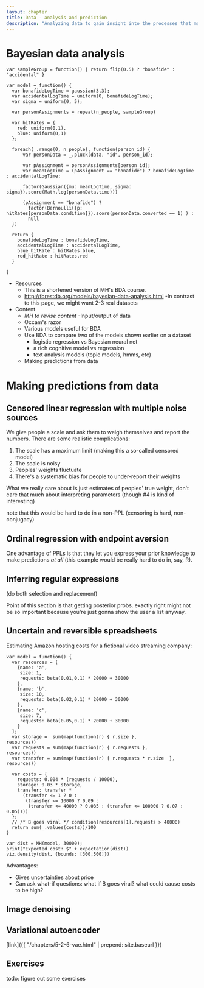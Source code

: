 ```yaml
---
layout: chapter
title: Data - analysis and prediction
description: "Analyzing data to gain insight into the processes that may have generated it and to make predictions on new data."
---
```


# Bayesian data analysis

~~~~
var sampleGroup = function() { return flip(0.5) ? "bonafide" : "accidental" }

var model = function() {
  var bonafideLogTime = gaussian(3,3);
  var accidentalLogTime = uniform(0, bonafideLogTime);
  var sigma = uniform(0, 5);

  var personAssignments = repeat(n_people, sampleGroup)

  var hitRates = {
    red: uniform(0,1),
    blue: uniform(0,1)
  };

  foreach(_.range(0, n_people), function(person_id) {
      var personData = _.pluck(data, "id", person_id);

      var pAssignment = personAssignments[person_id];
      var meanLogTime = (pAssignment == "bonafide") ? bonafideLogTime : accidentalLogTime;

      factor(Gaussian({mu: meanLogTime, sigma: sigma}).score(Math.log(personData.time)))

      (pAssignment == "bonafide") ?
        factor(Bernoulli({p: hitRates[personData.condition]}).score(personData.converted == 1) ) :
        null
  })

  return {
    bonafideLogTime : bonafideLogTime,
    accidentalLogTime : accidentalLogTime,
    blue_hitRate : hitRates.blue,
    red_hitRate : hitRates.red
  }

}

~~~~

- Resources
  - This is a shortened version of MH's BDA course.
  - http://forestdb.org/models/bayesian-data-analysis.html
    -In contrast to this page, we might want 2-3 real datasets
- Content
  - *MH to revise content*
  -Input/output of data
  - Occam's razor
  - Various models useful for BDA
  - Use BDA to compare two of the models shown earlier on a dataset
    - logistic regression vs Bayesian neural net
    - a rich cognitive model vs regression
    - text analysis models (topic models, hmms, etc)
  - Making predictions from data


# Making predictions from data

## Censored linear regression with multiple noise sources

We give people a scale and ask them to weigh themselves and report the numbers. There are some realistic complications:

1. The scale has a maximum limit (making this a so-called censored model)
1. The scale is noisy
1. Peoples' weights fluctuate
1. There's a systematic bias for people to under-report their weights

What we really care about is just estimates of peoples' true weight, don't care that much about interpreting parameters (though #4 is kind of interesting)

note that this would be hard to do in a non-PPL (censoring is hard, non-conjugacy)

## Ordinal regression with endpoint aversion

One advantage of PPLs is that they let you express your prior knowledge to make predictions *at all* (this example would be really hard to do in, say, R).

## Inferring regular expressions

(do both selection and replacement)

Point of this section is that getting posterior probs. exactly right might not be so important because you're just gonna show the user a list anyway.

## Uncertain and reversible spreadsheets

Estimating Amazon hosting costs for a fictional video streaming company:

~~~~
var model = function() {
  var resources = [
    {name: 'a',
     size: 1,
     requests: beta(0.01,0.1) * 20000 + 30000
    },
    {name: 'b',
     size: 10,
     requests: beta(0.02,0.1) * 20000 + 30000
    },
    {name: 'c',
     size: 7,
     requests: beta(0.05,0.1) * 20000 + 30000
    }
  ];
  var storage =  sum(map(function(r) { r.size },               resources))
  var requests = sum(map(function(r) { r.requests },           resources))
  var transfer = sum(map(function(r) { r.requests * r.size  }, resources))

  var costs = {
    requests: 0.004 * (requests / 10000),
    storage: 0.03 * storage,
    transfer: transfer *
      (transfer <= 1 ? 0 :
       (transfer <= 10000 ? 0.09 :
        (transfer <= 40000 ? 0.085 : (transfer <= 100000 ? 0.07 : 0.05))))
  };
  // /* B goes viral */ condition(resources[1].requests > 40000)
  return sum(_.values(costs))/100
}

var dist = MH(model, 30000);
print("Expected cost: $" + expectation(dist))
viz.density(dist, {bounds: [300,500]})
~~~~

Advantages:

- Gives uncertainties about price
- Can ask what-if questions: what if B goes viral? what could cause costs to be high?

## Image denoising

## Variational autoencoder

[link]({{ "/chapters/5-2-6-vae.html" | prepend: site.baseurl }})


## Exercises

todo: figure out some exercises
